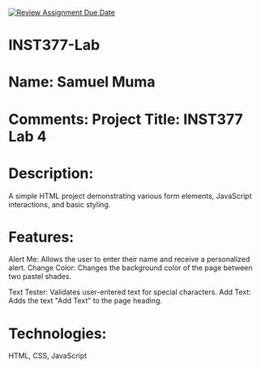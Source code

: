 [![Review Assignment Due Date](https://classroom.github.com/assets/deadline-readme-button-22041afd0340ce965d47ae6ef1cefeee28c7c493a6346c4f15d667ab976d596c.svg)](https://classroom.github.com/a/tQtgsl4A)
# INST377-Lab

# Name: Samuel Muma

# Comments: Project Title: INST377 Lab 4

# Description:
A simple HTML project demonstrating various form elements, JavaScript interactions, and basic styling.

# Features:
Alert Me: Allows the user to enter their name and receive a personalized alert.
Change Color: Changes the background color of the page between two pastel shades.

Text Tester: Validates user-entered text for special characters.
Add Text: Adds the text "Add Text" to the page heading.

# Technologies:
HTML, CSS, JavaScript
